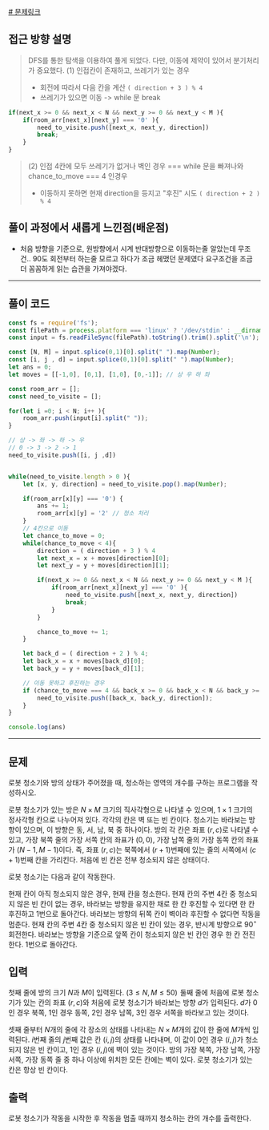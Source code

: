 
[# 문제링크](https://www.acmicpc.net/problem/14503)

## 접근 방향 설명
> DFS를 통한 탐색을 이용하여 풀게 되었다. 다만, 이동에 제약이 있어서 분기처리가 중요했다. 
> (1) 인접칸이 존재하고, 쓰레기가 있는 경우 
> - 회전에 따라서 다음 칸을 계산 `( direction + 3 ) % 4`
> - 쓰레기가 있으면 이동 -> while 문 break
```js
if(next_x >= 0 && next_x < N && next_y >= 0 && next_y < M ){
    if(room_arr[next_x][next_y] === '0' ){
        need_to_visite.push([next_x, next_y, direction])
        break;
    }
}
```
> (2) 인접 4칸에 모두 쓰레기가 없거나 벽인 경우 === while 문을 빠져나와 chance_to_move === 4 인경우 
> - 이동하지 못하면 현재 direction을 등지고 "후진" 시도 `( direction + 2 ) % 4`



## 풀이 과정에서 새롭게 느낀점(배운점)

- 처음 방향을 기준으로, 원방향에서 시계 반대방향으로 이동하는줄 알았는데 무조건.. 90도 회전부터 하는줄 모르고 하다가 조금 헤맸던 문제였다 
요구조건을 조금 더 꼼꼼하게 읽는 습관을 가져야겠다. 

---

## 풀이 코드

```js
const fs = require('fs');
const filePath = process.platform === 'linux' ? '/dev/stdin' : __dirname + '/input.txt';
const input = fs.readFileSync(filePath).toString().trim().split('\n');

const [N, M] = input.splice(0,1)[0].split(" ").map(Number);
const [i, j , d] = input.splice(0,1)[0].split(" ").map(Number);
let ans = 0;
let moves = [[-1,0], [0,1], [1,0], [0,-1]]; // 상 우 하 좌 

const room_arr = [];
const need_to_visite = [];

for(let i =0; i < N; i++ ){
    room_arr.push(input[i].split(" "));
}

// 상 -> 좌 -> 하 -> 우 
// 0 -> 3 -> 2 -> 1 
need_to_visite.push([i, j ,d])


while(need_to_visite.length > 0 ){
    let [x, y, direction] = need_to_visite.pop().map(Number);

    if(room_arr[x][y] === '0') {
        ans += 1;
        room_arr[x][y] = '2' // 청소 처리
    }
    // 4칸으로 이동 
    let chance_to_move = 0;
    while(chance_to_move < 4){
        direction = ( direction + 3 ) % 4
        let next_x = x + moves[direction][0];
        let next_y = y + moves[direction][1];

        if(next_x >= 0 && next_x < N && next_y >= 0 && next_y < M ){
            if(room_arr[next_x][next_y] === '0' ){
                need_to_visite.push([next_x, next_y, direction])
                break;
            }
        }

        chance_to_move += 1;
    }

    let back_d = ( direction + 2 ) % 4;
    let back_x = x + moves[back_d][0];
    let back_y = y + moves[back_d][1];

    // 이동 못하고 후진하는 경우
    if (chance_to_move === 4 && back_x >= 0 && back_x < N && back_y >= 0 && back_y < M && room_arr[back_x][back_y] !== '1') {
        need_to_visite.push([back_x, back_y, direction]);
    }
}

console.log(ans)
```

---

## 문제
로봇 청소기와 방의 상태가 주어졌을 때, 청소하는 영역의 개수를 구하는 프로그램을 작성하시오.

로봇 청소기가 있는 방은 
$N \times M$ 크기의 직사각형으로 나타낼 수 있으며, 
$1 \times 1$ 크기의 정사각형 칸으로 나누어져 있다. 각각의 칸은 벽 또는 빈 칸이다. 청소기는 바라보는 방향이 있으며, 이 방향은 동, 서, 남, 북 중 하나이다. 방의 각 칸은 좌표 
$(r, c)$로 나타낼 수 있고, 가장 북쪽 줄의 가장 서쪽 칸의 좌표가 
$(0, 0)$, 가장 남쪽 줄의 가장 동쪽 칸의 좌표가 
$(N-1, M-1)$이다. 즉, 좌표 
$(r, c)$는 북쪽에서 
$(r+1)$번째에 있는 줄의 서쪽에서 
$(c+1)$번째 칸을 가리킨다. 처음에 빈 칸은 전부 청소되지 않은 상태이다.

로봇 청소기는 다음과 같이 작동한다.

현재 칸이 아직 청소되지 않은 경우, 현재 칸을 청소한다.
현재 칸의 주변 
$4$칸 중 청소되지 않은 빈 칸이 없는 경우,
바라보는 방향을 유지한 채로 한 칸 후진할 수 있다면 한 칸 후진하고 1번으로 돌아간다.
바라보는 방향의 뒤쪽 칸이 벽이라 후진할 수 없다면 작동을 멈춘다.
현재 칸의 주변 
$4$칸 중 청소되지 않은 빈 칸이 있는 경우,
반시계 방향으로 
$90^\circ$ 회전한다.
바라보는 방향을 기준으로 앞쪽 칸이 청소되지 않은 빈 칸인 경우 한 칸 전진한다.
1번으로 돌아간다.

## 입력
첫째 줄에 방의 크기 
$N$과 
$M$이 입력된다. 
$(3 \le N, M \le 50)$  둘째 줄에 처음에 로봇 청소기가 있는 칸의 좌표 
$(r, c)$와 처음에 로봇 청소기가 바라보는 방향 
$d$가 입력된다. 
$d$가 
$0$인 경우 북쪽, 
$1$인 경우 동쪽, 
$2$인 경우 남쪽, 
$3$인 경우 서쪽을 바라보고 있는 것이다.

셋째 줄부터 
$N$개의 줄에 각 장소의 상태를 나타내는 
$N \times M$개의 값이 한 줄에 
$M$개씩 입력된다. 
$i$번째 줄의 
$j$번째 값은 칸 
$(i, j)$의 상태를 나타내며, 이 값이 
$0$인 경우 
$(i, j)$가 청소되지 않은 빈 칸이고, 
$1$인 경우 
$(i, j)$에 벽이 있는 것이다. 방의 가장 북쪽, 가장 남쪽, 가장 서쪽, 가장 동쪽 줄 중 하나 이상에 위치한 모든 칸에는 벽이 있다. 로봇 청소기가 있는 칸은 항상 빈 칸이다.

## 출력
로봇 청소기가 작동을 시작한 후 작동을 멈출 때까지 청소하는 칸의 개수를 출력한다.